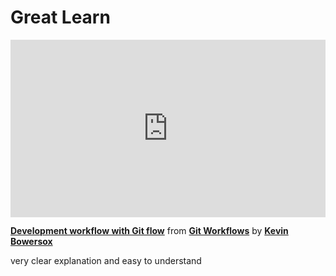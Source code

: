 <h1>Great Learn</h1>

<div style="position:relative;height:0;padding-bottom:56.25%"><iframe width="640" height="360" src="https://www.linkedin.com/learning/embed/git-workflows/development-workflow-with-git-flow?autoplay=false&claim=AQGKhw-T9n0-0AAAAZXHy9z27utxOJViWJZXs7XBdpDsc9aL1qw8KMd76Nw2DVEVIGgeUDR0tuLO9hOS_i1hOgm9-fXqi4td6ruDm4e_-lGmCTXSlKR_9nY65sfxrLBWBbQL30k4Z8KaerLOHGghbdo-YPio7l51W4TXRh4EQRwoSzQB2KVO9SaOzXYZp-S8W9fPgqhlV2ikJUz8RPLEZAeRPRmsZK_Hd75ZV75o6gL2kEuy3rAS8JI8uaWBQuPGfSyzypR9Fqz7_2Dd7kPnt-Ul-kJvMcv6iFFaReuo1A7m6lFeM66sLHTvxsD3osdranc--rdLC8OIITdhlpSWEvT1KV-11apbr1nXsgd_By-su7k7sCFKZ5bqU5xZerB-JbhjxllK00RpKnxVnlHuBeniD7aukG4FHGm5IaBV0UPDxkiJ-esSu5xa3bfu6c08vp2YosbGiInT0XdJeVBviJNrFuJNOWqzdTrSSB6q8XvNp_nNRSLa3EebgZ02BCXpt74LV28c7X2r1RBPxJG9sL3TAHNjgdUmoA7NXZPdWmS27bWd6uWq9tsTcausmDT5NDv9bU9Eqbeui4ihg8JXRHmIHsGmgnKPdv7d46xwcD96CdRmaUwlxltGpQTc2vFKYX5myow07moZIsB1-QyrafHtiEZzHcyrExsbu8yKRjoZqxEU1aNAvPFDsUGCFrOD3T4m-oojjE7hd196k7Z_ocq0n7-wICZeojKm6H05m0G_jWdeflYY_L8cmmbFN7eLiKT3RTJxMy2LNbuy2dNXs3C0MvBObAfn70iIT_aB-HWQw3vjPTtN48-HFBI26TBC9_dYCMwY4nnIzXd8qnKqJKLjhOUzyIWvVnOq452aPk4aJm5W-MovdNkPfIOlPcEC5MHuqsZGNM0By7zOuoqpkFrPa1fIDTGCIPgqvp_hP1XlXyZNIjCzXhiKKiutIT33tRYTURz8ke4abGKbHe5N4Ux7PgRani0saljgQlLgXjlaVIj69ovx1ZSFJGEJ89dbkwbAQqmU48zQYgsqTbvyvS16R4bmf0LUDtbClH7SpjBuHBtDAOVvO1wVvh3CjAhVyCkNzPY00T9l6nRkh2dICgEFBwb2c8Bcq4rn0922HKwmt6IAg-WG5gL4MoVMoHQbmEotBxER_gw9LOrG0i9oqV7Kffjf9LUCDdUqa6un7NbO539hrXbtUZdBIAM4XVYHc_EaI-ywkws1" mozallowfullscreen="true" webkitallowfullscreen="true" allowfullscreen="true" frameborder="0" style="position:absolute;width:100%;height:100%;left:0"></iframe></div><p><strong><a href="https://www.linkedin.com/learning/git-workflows/development-workflow-with-git-flow?trk=embed_lil">Development workflow with Git flow</a></strong> from <strong><a href="https://www.linkedin.com/learning/git-workflows?trk=embed_lil">Git Workflows</a></strong> by <strong><a href="https://www.linkedin.com/learning/instructors/kevin-bowersox?trk=embed_lil">Kevin Bowersox</a></strong></p>


very clear explanation and easy to understand